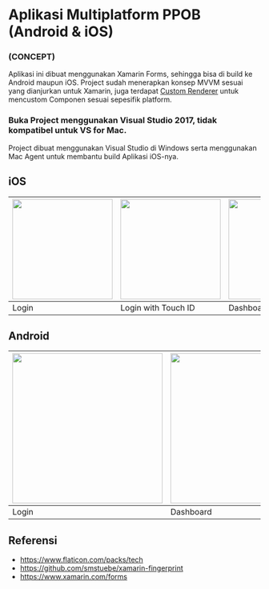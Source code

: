 # Aplikasi Multiplatform PPOB (Android & iOS)
### (CONCEPT)

Aplikasi ini dibuat menggunakan Xamarin Forms, sehingga bisa di build ke Android maupun iOS.
Project sudah menerapkan konsep MVVM sesuai yang dianjurkan untuk Xamarin, juga terdapat [Custom Renderer](https://docs.microsoft.com/en-us/xamarin/xamarin-forms/app-fundamentals/custom-renderer/) untuk mencustom Componen sesuai sepesifik platform.

### Buka Project menggunakan Visual Studio 2017, tidak kompatibel untuk VS for Mac.
Project dibuat menggunakan Visual Studio di Windows serta menggunakan Mac Agent untuk membantu build Aplikasi iOS-nya.


## iOS
<img src="https://github.com/agusibrahim/Aplikasi-PPOB-Xamarin/blob/master/media/IMG_0477.PNG" width="200"> | <img src="https://github.com/agusibrahim/Aplikasi-PPOB-Xamarin/blob/master/media/IMG_0478.PNG" width="200"> | <img src="https://github.com/agusibrahim/Aplikasi-PPOB-Xamarin/blob/master/media/IMG_0479.PNG" width="200">
------------ | ------------- | -------------
Login | Login with Touch ID | Dashboard

## Android
<img src="https://github.com/agusibrahim/Aplikasi-PPOB-Xamarin/blob/master/media/Screenshot_1523449722.png" width="300"> | <img src="https://github.com/agusibrahim/Aplikasi-PPOB-Xamarin/blob/master/media/Screenshot_1523449785.png" width="300">
------------ | -------------
Login | Dashboard

## Referensi
* https://www.flaticon.com/packs/tech
* https://github.com/smstuebe/xamarin-fingerprint
* https://www.xamarin.com/forms